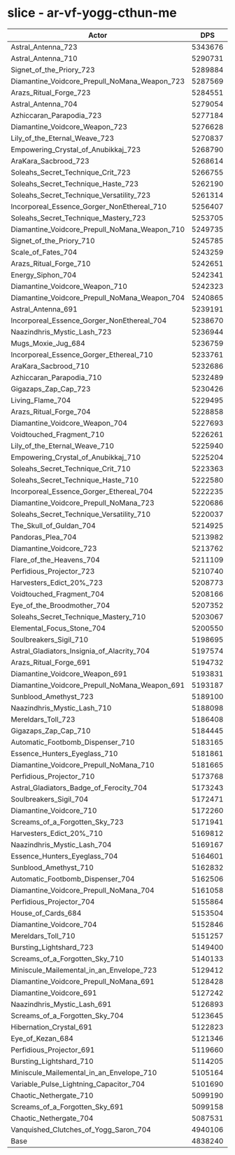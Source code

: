 # slice - ar-vf-yogg-cthun-me
| Actor | DPS | Increase |
|---|:---:|:---:|
|Astral_Antenna_723|5343676|10.45%|
|Astral_Antenna_710|5290731|9.35%|
|Signet_of_the_Priory_723|5289884|9.33%|
|Diamantine_Voidcore_Prepull_NoMana_Weapon_723|5287569|9.29%|
|Arazs_Ritual_Forge_723|5284551|9.22%|
|Astral_Antenna_704|5279054|9.11%|
|Azhiccaran_Parapodia_723|5277184|9.07%|
|Diamantine_Voidcore_Weapon_723|5276628|9.06%|
|Lily_of_the_Eternal_Weave_723|5270837|8.94%|
|Empowering_Crystal_of_Anubikkaj_723|5268790|8.90%|
|AraKara_Sacbrood_723|5268614|8.90%|
|Soleahs_Secret_Technique_Crit_723|5266755|8.86%|
|Soleahs_Secret_Technique_Haste_723|5262190|8.76%|
|Soleahs_Secret_Technique_Versatility_723|5261314|8.74%|
|Incorporeal_Essence_Gorger_NonEthereal_710|5256407|8.64%|
|Soleahs_Secret_Technique_Mastery_723|5253705|8.59%|
|Diamantine_Voidcore_Prepull_NoMana_Weapon_710|5249735|8.51%|
|Signet_of_the_Priory_710|5245785|8.42%|
|Scale_of_Fates_704|5243259|8.37%|
|Arazs_Ritual_Forge_710|5242651|8.36%|
|Energy_Siphon_704|5242341|8.35%|
|Diamantine_Voidcore_Weapon_710|5242323|8.35%|
|Diamantine_Voidcore_Prepull_NoMana_Weapon_704|5240865|8.32%|
|Astral_Antenna_691|5239191|8.29%|
|Incorporeal_Essence_Gorger_NonEthereal_704|5238670|8.28%|
|Naazindhris_Mystic_Lash_723|5236944|8.24%|
|Mugs_Moxie_Jug_684|5236759|8.24%|
|Incorporeal_Essence_Gorger_Ethereal_710|5233761|8.17%|
|AraKara_Sacbrood_710|5232686|8.15%|
|Azhiccaran_Parapodia_710|5232489|8.15%|
|Gigazaps_Zap_Cap_723|5230426|8.11%|
|Living_Flame_704|5229495|8.09%|
|Arazs_Ritual_Forge_704|5228858|8.07%|
|Diamantine_Voidcore_Weapon_704|5227693|8.05%|
|Voidtouched_Fragment_710|5226261|8.02%|
|Lily_of_the_Eternal_Weave_710|5225940|8.01%|
|Empowering_Crystal_of_Anubikkaj_710|5225204|8.00%|
|Soleahs_Secret_Technique_Crit_710|5223363|7.96%|
|Soleahs_Secret_Technique_Haste_710|5222580|7.94%|
|Incorporeal_Essence_Gorger_Ethereal_704|5222235|7.94%|
|Diamantine_Voidcore_Prepull_NoMana_723|5220686|7.90%|
|Soleahs_Secret_Technique_Versatility_710|5220037|7.89%|
|The_Skull_of_Guldan_704|5214925|7.79%|
|Pandoras_Plea_704|5213982|7.77%|
|Diamantine_Voidcore_723|5213762|7.76%|
|Flare_of_the_Heavens_704|5211109|7.71%|
|Perfidious_Projector_723|5210740|7.70%|
|Harvesters_Edict_20%_723|5208773|7.66%|
|Voidtouched_Fragment_704|5208166|7.65%|
|Eye_of_the_Broodmother_704|5207352|7.63%|
|Soleahs_Secret_Technique_Mastery_710|5203067|7.54%|
|Elemental_Focus_Stone_704|5200550|7.49%|
|Soulbreakers_Sigil_710|5198695|7.45%|
|Astral_Gladiators_Insignia_of_Alacrity_704|5197574|7.43%|
|Arazs_Ritual_Forge_691|5194732|7.37%|
|Diamantine_Voidcore_Weapon_691|5193831|7.35%|
|Diamantine_Voidcore_Prepull_NoMana_Weapon_691|5193187|7.34%|
|Sunblood_Amethyst_723|5189100|7.25%|
|Naazindhris_Mystic_Lash_710|5188098|7.23%|
|Mereldars_Toll_723|5186408|7.20%|
|Gigazaps_Zap_Cap_710|5184445|7.16%|
|Automatic_Footbomb_Dispenser_710|5183165|7.13%|
|Essence_Hunters_Eyeglass_710|5181861|7.10%|
|Diamantine_Voidcore_Prepull_NoMana_710|5181665|7.10%|
|Perfidious_Projector_710|5173768|6.93%|
|Astral_Gladiators_Badge_of_Ferocity_704|5173243|6.92%|
|Soulbreakers_Sigil_704|5172471|6.91%|
|Diamantine_Voidcore_710|5172260|6.90%|
|Screams_of_a_Forgotten_Sky_723|5171941|6.90%|
|Harvesters_Edict_20%_710|5169812|6.85%|
|Naazindhris_Mystic_Lash_704|5169167|6.84%|
|Essence_Hunters_Eyeglass_704|5164601|6.75%|
|Sunblood_Amethyst_710|5162832|6.71%|
|Automatic_Footbomb_Dispenser_704|5162506|6.70%|
|Diamantine_Voidcore_Prepull_NoMana_704|5161058|6.67%|
|Perfidious_Projector_704|5155864|6.56%|
|House_of_Cards_684|5153504|6.52%|
|Diamantine_Voidcore_704|5152846|6.50%|
|Mereldars_Toll_710|5151257|6.47%|
|Bursting_Lightshard_723|5149400|6.43%|
|Screams_of_a_Forgotten_Sky_710|5140133|6.24%|
|Miniscule_Mailemental_in_an_Envelope_723|5129412|6.02%|
|Diamantine_Voidcore_Prepull_NoMana_691|5128428|6.00%|
|Diamantine_Voidcore_691|5127242|5.97%|
|Naazindhris_Mystic_Lash_691|5126893|5.97%|
|Screams_of_a_Forgotten_Sky_704|5123645|5.90%|
|Hibernation_Crystal_691|5122823|5.88%|
|Eye_of_Kezan_684|5121346|5.85%|
|Perfidious_Projector_691|5119660|5.82%|
|Bursting_Lightshard_710|5114205|5.70%|
|Miniscule_Mailemental_in_an_Envelope_710|5105164|5.52%|
|Variable_Pulse_Lightning_Capacitor_704|5101690|5.45%|
|Chaotic_Nethergate_710|5099190|5.39%|
|Screams_of_a_Forgotten_Sky_691|5099158|5.39%|
|Chaotic_Nethergate_704|5087531|5.15%|
|Vanquished_Clutches_of_Yogg_Saron_704|4940106|2.11%|
|Base|4838240|0.00%|

